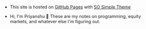 * This site is hosted on [GitHub Pages](https://pages.github.com/) with [SO Simple Theme](https://github.com/mmistakes/so-simple-theme)

- Hi, I'm Priyanshu 👋 These are my notes on programming, equity markets, and whatever else I'm figuring out.
